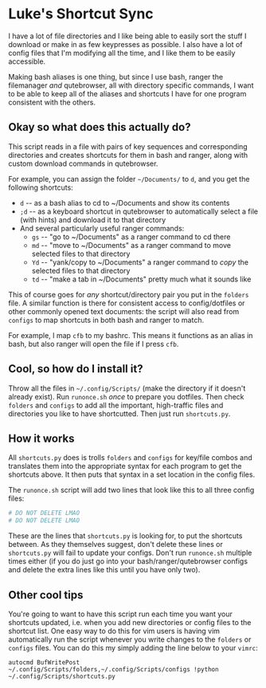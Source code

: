# Luke's Shortcut Sync

I have a lot of file directories and I like being able to easily sort the stuff I download or make in as few keypresses as possible.
I also have a lot of config files that I'm modifying all the time, and I like them to be easily accessible.

Making bash aliases is one thing, but since I use bash, ranger the filemanager *and*  qutebrowser, all with directory specific commands, I want to be able to keep all of the aliases and shortcuts I have for one program consistent with the others.

## Okay so what does this actually do?

This script reads in a file with pairs of key sequences and corresponding directories and creates shortcuts for them in bash and ranger, along with custom download commands in qutebrowser.

For example, you can assign the folder `~/Documents/` to `d`, and you get the following shortcuts:

+ `d` -- as a bash alias to cd to ~/Documents and show its contents
+ `;d` -- as a keyboard shortcut in qutebrowser to automatically select a file (with hints) and download it to that directory
+ And several particularly useful ranger commands:
	+ `gs` -- "go to ~/Documents" as a ranger command to cd there
	+ `md` -- "move to ~/Documents" as a ranger command to move selected files to that directory
	+ `Yd` -- "yank/copy to ~/Documents" a ranger command to *copy* the selected files to that directory
	+ `td` -- "make a tab in ~/Documents" pretty much what it sounds like

This of course goes for *any* shortcut/directory pair you put in the `folders` file.
A similar function is there for consistent access to config/dotfiles or other commonly opened text documents: the script will also read from `configs` to map shortcuts in both bash and ranger to match.

For example, I map `cfb` to my bashrc. This means it functions as an alias in bash, but also ranger will open the file if I press `cfb`.

## Cool, so how do I install it?

Throw all the files in `~/.config/Scripts/` (make the directory if it doesn't already exist). Run `runonce.sh` *once* to prepare you dotfiles. Then check `folders` and `configs` to add all the important, high-traffic files and directories you like to have shortcutted. Then just run `shortcuts.py`.

## How it works

All `shortcuts.py` does is trolls `folders` and `configs` for key/file combos and translates them into the appropriate syntax for each program to get the shortcuts above. It then puts that syntax in a set location in the config files.

The `runonce.sh` script will add two lines that look like this to all three config files:

```bash
# DO NOT DELETE LMAO
# DO NOT DELETE LMAO
```

These are the lines that `shortcuts.py` is looking for, to put the shortcuts between. As they themselves suggest, don't delete these lines or `shortcuts.py` will fail to update your configs. Don't run `runonce.sh` multiple times either (if you do just go into your bash/ranger/qutebrowser configs and delete the extra lines like this until you have only two).

## Other cool tips

You're going to want to have this script run each time you want your shortcuts updated, i.e. when you add new directories or config files to the shortcut list.
One easy way to do this for vim users is having vim automatically run the script whenever you write changes to the `folders` or `configs` files.
You can do this my simply adding the line below to your `vimrc`:

```vim
autocmd BufWritePost ~/.config/Scripts/folders,~/.config/Scripts/configs !python ~/.config/Scripts/shortcuts.py
```
